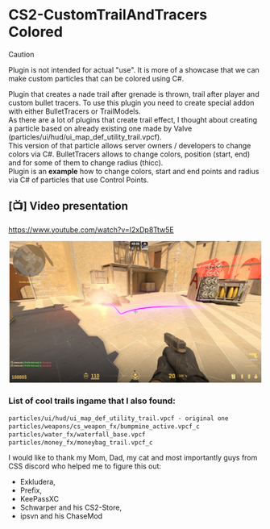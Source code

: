 # CS2-CustomTrailAndTracers Colored
> [!CAUTION]
> Plugin is not intended for actual "use". It is more of a showcase that we can make custom particles that can be colored using C#.


Plugin that creates a nade trail after grenade is thrown, trail after player and custom bullet tracers. To use this plugin you need to create special addon with either BulletTracers or TrailModels.<br>
As there are a lot of plugins that create trail effect, I thought about creating a particle based on already existing one made by Valve (particles/ui/hud/ui_map_def_utility_trail.vpcf).<br> This version of that particle allows server owners / developers to change colors via C#. BulletTracers allows to change colors, position (start, end) and for some of them to change radius (thicc).
<br>Plugin is an **example** how to change colors, start and end points and radius via C# of particles that use Control Points.<br>

## [📺] Video presentation
https://www.youtube.com/watch?v=I2xDp8Ttw5E

<p align="center">
    <img src="image/pic.jpg" width="500">
</p>

### List of cool trails ingame that I also found:
```
particles/ui/hud/ui_map_def_utility_trail.vpcf - original one
particles/weapons/cs_weapon_fx/bumpmine_active.vpcf_c
particles/water_fx/waterfall_base.vpcf
particles/money_fx/moneybag_trail.vpcf_c
```

I would like to thank my Mom, Dad, my cat and most importantly guys from CSS discord who helped me to figure this out:
- Exkludera,
- Prefix,
- KeePassXC
- Schwarper and his CS2-Store,
- ipsvn and his ChaseMod
